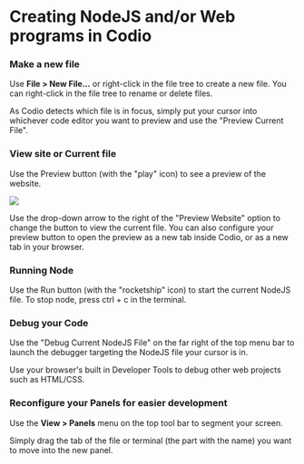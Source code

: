 # Creating NodeJS and/or Web programs in Codio

### Make a new file
Use **File > New File...** or right-click in the file tree to create a new file. You can right-click in the file tree to rename or delete files.

As Codio detects which file is in focus, simply put your cursor into whichever code editor you want to preview and use the "Preview Current File".

### View site or Current file
Use the Preview button (with the "play" icon) to see a preview of the website.

![](https://global.codio.com/platform/readme.resources/PreviewMenuWeb.png)

Use the drop-down arrow to the right of the "Preview Website" option to change the button to view the current file. You can also configure your preview button to open the preview as a new tab inside Codio, or as a new tab in your browser.

### Running Node
Use the Run button (with the "rocketship" icon) to start the current NodeJS file. To stop node, press ctrl + c in the terminal.

### Debug your Code
Use the "Debug Current NodeJS File" on the far right of the top menu bar to launch the debugger targeting the NodeJS file your cursor is in.

Use your browser's built in Developer Tools to debug other web projects such as HTML/CSS.

### Reconfigure your Panels for easier development
Use the **View > Panels** menu on the top tool bar to segment your screen.

Simply drag the tab of the file or terminal (the part with the name) you want to move into the new panel.

